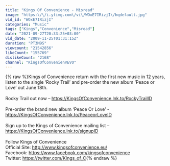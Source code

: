 ```yaml
---
title: "Kings Of Convenience - Misread"
image: "https:\/\/i.ytimg.com\/vi\/WOxE7IRizjI\/hqdefault.jpg"
vid_id: "WOxE7IRizjI"
categories: "Music"
tags: ["Kings","Convenience","Misread"]
date: "2021-09-27T20:33:25+03:00"
vid_date: "2009-11-25T01:31:15Z"
duration: "PT3M9S"
viewcount: "21542856"
likeCount: "155769"
dislikeCount: "2168"
channel: "KingsOfConvenienVEVO"
---
```

{% raw %}Kings of Convenience return with the first new music in 12 years, listen to the single ‘Rocky Trail’ and pre-order the new album ‘Peace or Love’ out June 18th.<br /> <br />Rocky Trail out now – <a rel="nofollow" target="blank" href="https://KingsOfConvenience.lnk.to/RockyTrailID">https://KingsOfConvenience.lnk.to/RockyTrailID</a> <br /> <br />Pre-order the brand new album ‘Peace Or Love’ - <a rel="nofollow" target="blank" href="https://KingsOfConvenience.lnk.to/PeaceorLoveID">https://KingsOfConvenience.lnk.to/PeaceorLoveID</a><br /> <br />Sign up to the Kings of Convenience mailing list – <a rel="nofollow" target="blank" href="https://KingsOfConvenience.lnk.to/signupID">https://KingsOfConvenience.lnk.to/signupID</a><br /> <br />Follow Kings of Convenience<br />Official Site: <a rel="nofollow" target="blank" href="http://www.kingsofconvenience.eu/">http://www.kingsofconvenience.eu/</a><br />Facebook: <a rel="nofollow" target="blank" href="https://www.facebook.com/kingsofconvenience">https://www.facebook.com/kingsofconvenience</a><br />Twitter: <a rel="nofollow" target="blank" href="https://twitter.com/Kings_of_C">https://twitter.com/Kings_of_C</a>{% endraw %}
